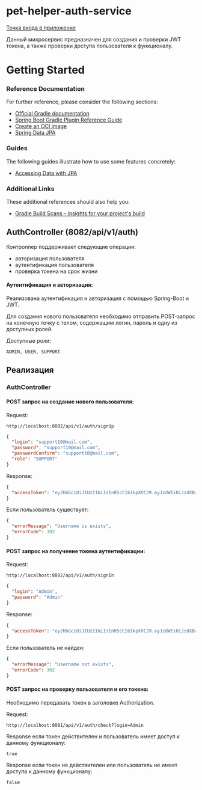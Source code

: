 # pet-helper-auth-service

[Точка входа в приложение](https://github.com/vitmvit/pet-helper-api-gateway-service)

Данный микросервис предназначен для создания и проверки JWT токена, а также проверки доступа пользователя к функционалу.

# Getting Started

### Reference Documentation

For further reference, please consider the following sections:

* [Official Gradle documentation](https://docs.gradle.org)
* [Spring Boot Gradle Plugin Reference Guide](https://docs.spring.io/spring-boot/docs/3.2.2/gradle-plugin/reference/html/)
* [Create an OCI image](https://docs.spring.io/spring-boot/docs/3.2.2/gradle-plugin/reference/html/#build-image)
* [Spring Data JPA](https://docs.spring.io/spring-boot/docs/3.2.2/reference/htmlsingle/index.html#data.sql.jpa-and-spring-data)

### Guides

The following guides illustrate how to use some features concretely:

* [Accessing Data with JPA](https://spring.io/guides/gs/accessing-data-jpa/)

### Additional Links

These additional references should also help you:

* [Gradle Build Scans – insights for your project's build](https://scans.gradle.com#gradle)

## AuthController (8082/api/v1/auth)

Контроллер поддерживает следующие операции:

- авторизация пользователя
- аутентификация пользователя
- проверка токена на срок жизни

#### Аутентификация и авторизация:

Реализована аутентификация и авторизация с помощью Spring-Boot и JWT.

Для создания нового пользователя необходимо отправить POST-запрос на конечную точку с телом, содержащим логин, пароль и
одну из доступных ролей.

Доступные роли:

```text
ADMIN, USER, SUPPORT
```

## Реализация

### AuthController

#### POST запрос на создание нового пользователя:

Request:

```http request
http://localhost:8082/api/v1/auth/signUp
```

```json
{
  "login": "support10@mail.com",
  "password": "support10@mail.com",
  "passwordConfirm": "support10@mail.com",
  "role": "SUPPORT"
}
```

Response:

```json
{
  "accessToken": "eyJhbGciOiJIUzI1NiIsInR5cCI6IkpXVCJ9.eyJzdWIiOiJzdXBwb3J0MTBAbWFpbC5jb20iLCJ1c2VybmFtZSI6InN1cHBvcnQxMEBtYWlsLmNvbSIsInJvbGUiOiJTVVBQT1JUIiwiZXhwIjoxNzEyMzY4NzQzfQ.lF39N_ZHzt1eC2dMPUMh0E3RuPj30_zjw9FEERdla4U"
}
```

Если пользователь существует:

```json
{
  "errorMessage": "Username is exists",
  "errorCode": 302
}
```

#### POST запрос на получение токена аутентификации:

Request:

```http request
http://localhost:8082/api/v1/auth/signIn
```

```json
{
  "login": "Admin",
  "password": "Admin"
}
```

Response:

```json
{
  "accessToken": "eyJhbGciOiJIUzI1NiIsInR5cCI6IkpXVCJ9.eyJzdWIiOiJzdXBwb3J0MTBAbWFpbC5jb20iLCJ1c2VybmFtZSI6InN1cHBvcnQxMEBtYWlsLmNvbSIsInJvbGUiOiJTVVBQT1JUIiwiZXhwIjoxNzEyMzY4Nzg3fQ.KpBXr2HHD2NElUCRb17YYCz2tCVXiA9f4uAIL4ZFRZY"
}
```

Если пользователь не найден:

```json
{
  "errorMessage": "Username not exists",
  "errorCode": 302
}
```

#### POST запрос на проверку пользователя и его токена:

Необходимо передавать токен в заголовке Authorization.

Request:

```http request
http://localhost:8081/api/v1/auth/check?login=Admin

```

Response если токен действителен и пользователь имеет доступ к данному функционалу:

```text
true
```

Response если токен не действителен или пользователь не имеет доступа к данному функционалу:

```text
false
```


